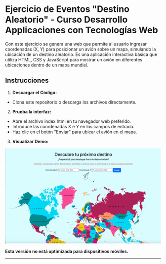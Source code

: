 
# Ejercicio de Eventos "Destino Aleatorio" - Curso Desarrollo Applicaciones con Tecnologías Web

Con este ejercicio se genera una web que permite al usuario ingresar coordenadas (X, Y) para posicionar un avión sobre un mapa, simulando la ubicación de un destino aleatorio. Es una aplicación interactiva básica que utiliza HTML, CSS y JavaScript para mostrar un avión en diferentes ubicaciones dentro de un mapa mundial.

## Instrucciones

1. **Descargar el Código:** 
- Clona este repositorio o descarga los archivos directamente.

2. **Prueba la interfaz:**
- Abre el archivo index.html en tu navegador web preferido.
- Introduce las coordenadas X e Y en los campos de entrada.
- Haz clic en el botón "Enviar" para ubicar el avión en el mapa.

3. **Visualizar Demo:**

![Destino Aleatorio](images/demo-destino-aleatorio.gif)

**Esta versión no está optimizada para dispositivos móviles.**

---
